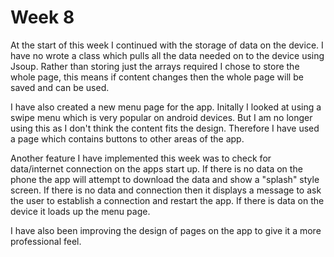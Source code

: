 # Week 8
At the start of this week I continued with the storage of data on the device. I have no wrote a class which pulls all the data needed on
to the device using Jsoup. Rather than storing just the arrays required I chose to store the whole page, this means if content changes
then the whole page will be saved and can be used.

I have also created a new menu page for the app. Initally I looked at using a swipe menu which is very popular on android devices. But I 
am no longer using this as I don't think the content fits the design. Therefore I have used a page which contains buttons to other areas 
of the app.

Another feature I have implemented this week was to check for data/internet connection on the apps start up. If there is no data 
on the phone the app will attempt to download the data and show a "splash" style screen. If there is no data and connection then it 
displays a message to ask the user to establish a connection and restart the app. If there is data on the device it loads up the menu page.

I have also been improving the design of pages on the app to give it a more professional feel.
